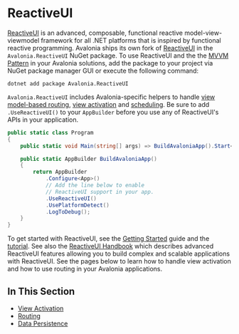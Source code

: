 # ReactiveUI

[ReactiveUI](https://reactiveui.net/) is an advanced, composable, functional reactive model-view-viewmodel framework for all .NET platforms that is inspired by functional reactive programming. Avalonia ships its own fork of [ReactiveUI](https://reactiveui.net/) in the `Avalonia.ReactiveUI` NuGet package. To use ReactiveUI and the the [MVVM Pattern](https://msdn.microsoft.com/en-us/library/hh848246.aspx) in your Avalonia solutions, add the package to your project via NuGet package manager GUI or execute the following command:

```text
dotnet add package Avalonia.ReactiveUI
```

`Avalonia.ReactiveUI` includes Avalonia-specific helpers to handle [view model-based routing](https://reactiveui.net/docs/handbook/routing), [view activation](https://reactiveui.net/docs/handbook/when-activated/) and [scheduling](https://reactiveui.net/docs/handbook/scheduling/). Be sure to add `.UseReactiveUI()` to your `AppBuilder` before you use any of ReactiveUI's APIs in your application.

```csharp
public static class Program
{
    public static void Main(string[] args) => BuildAvaloniaApp().Start<MainWindow>();

    public static AppBuilder BuildAvaloniaApp()
    {
        return AppBuilder
            .Configure<App>()
            // Add the line below to enable
            // ReactiveUI support in your app.
            .UseReactiveUI()
            .UsePlatformDetect()
            .LogToDebug();
    }
}
```

To get started with ReactiveUI, see the [Getting Started](https://reactiveui.net/docs/getting-started/) guide and the [tutorial](https://docs.avaloniaui.net/guides/basics). See also the [ReactiveUI Handbook](https://reactiveui.net/docs/handbook/) which describes advanced ReactiveUI features allowing you to build complex and scalable applications with ReactiveUI. See the pages below to learn how to handle view activation and how to use routing in your Avalonia applications.

## In This Section <a id="in-this-section"></a>

* [View Activation](https://docs.avaloniaui.net/guides/deep-dives/reactiveui/view-activation)
* [Routing](https://docs.avaloniaui.net/guides/deep-dives/reactiveui/routing)
* [Data Persistence](https://docs.avaloniaui.net/guides/deep-dives/reactiveui/data-persistence)

